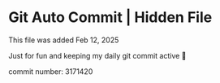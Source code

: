 # Git Auto Commit | Hidden File

This file was added Feb 12, 2025

Just for fun and keeping my daily git commit active 🤪

commit number: 3171420

